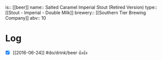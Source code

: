 is:: [[beer]]
name:: Salted Caramel Imperial Stout (Retired Version)
type:: [[Stout - Imperial - Double Milk]]
brewery:: [[Southern Tier Brewing Company]]
abv:: 10

# Log
- [x] [[2016-06-24]] #do/drink/beer 👍👍
